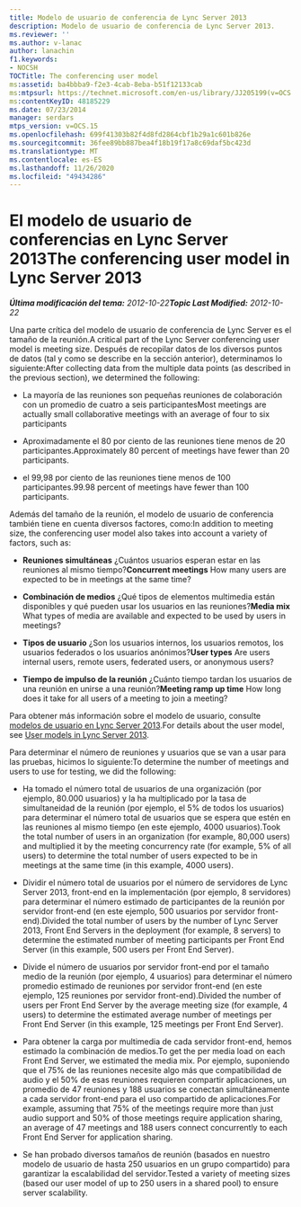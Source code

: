 ```yaml
---
title: Modelo de usuario de conferencia de Lync Server 2013
description: Modelo de usuario de conferencia de Lync Server 2013.
ms.reviewer: ''
ms.author: v-lanac
author: lanachin
f1.keywords:
- NOCSH
TOCTitle: The conferencing user model
ms:assetid: ba4bbba9-f2e3-4cab-8eba-b51f12133cab
ms:mtpsurl: https://technet.microsoft.com/en-us/library/JJ205199(v=OCS.15)
ms:contentKeyID: 48185229
ms.date: 07/23/2014
manager: serdars
mtps_version: v=OCS.15
ms.openlocfilehash: 699f41303b82f4d8fd2864cbf1b29a1c601b826e
ms.sourcegitcommit: 36fee89bb887bea4f18b19f17a8c69daf5bc423d
ms.translationtype: MT
ms.contentlocale: es-ES
ms.lasthandoff: 11/26/2020
ms.locfileid: "49434286"
---
```

# <a name="the-conferencing-user-model-in-lync-server-2013"></a><span data-ttu-id="81300-103">El modelo de usuario de conferencias en Lync Server 2013</span><span class="sxs-lookup"><span data-stu-id="81300-103">The conferencing user model in Lync Server 2013</span></span>

<div data-xmlns="http://www.w3.org/1999/xhtml">

<div class="topic" data-xmlns="http://www.w3.org/1999/xhtml" data-msxsl="urn:schemas-microsoft-com:xslt" data-cs="https://msdn.microsoft.com/">

<div data-asp="https://msdn2.microsoft.com/asp">



</div>

<div id="mainSection">

<div id="mainBody"><span data-ttu-id="81300-104">

<span> </span></span><span class="sxs-lookup"><span data-stu-id="81300-104">

<span> </span></span></span>

<span data-ttu-id="81300-105">_**Última modificación del tema:** 2012-10-22_</span><span class="sxs-lookup"><span data-stu-id="81300-105">_**Topic Last Modified:** 2012-10-22_</span></span>

<span data-ttu-id="81300-106">Una parte crítica del modelo de usuario de conferencia de Lync Server es el tamaño de la reunión.</span><span class="sxs-lookup"><span data-stu-id="81300-106">A critical part of the Lync Server conferencing user model is meeting size.</span></span> <span data-ttu-id="81300-107">Después de recopilar datos de los diversos puntos de datos (tal y como se describe en la sección anterior), determinamos lo siguiente:</span><span class="sxs-lookup"><span data-stu-id="81300-107">After collecting data from the multiple data points (as described in the previous section), we determined the following:</span></span>

  - <span data-ttu-id="81300-108">La mayoría de las reuniones son pequeñas reuniones de colaboración con un promedio de cuatro a seis participantes</span><span class="sxs-lookup"><span data-stu-id="81300-108">Most meetings are actually small collaborative meetings with an average of four to six participants</span></span>

  - <span data-ttu-id="81300-109">Aproximadamente el 80 por ciento de las reuniones tiene menos de 20 participantes.</span><span class="sxs-lookup"><span data-stu-id="81300-109">Approximately 80 percent of meetings have fewer than 20 participants.</span></span>

  - <span data-ttu-id="81300-110">el 99,98 por ciento de las reuniones tiene menos de 100 participantes.</span><span class="sxs-lookup"><span data-stu-id="81300-110">99.98 percent of meetings have fewer than 100 participants.</span></span>

<span data-ttu-id="81300-111">Además del tamaño de la reunión, el modelo de usuario de conferencia también tiene en cuenta diversos factores, como:</span><span class="sxs-lookup"><span data-stu-id="81300-111">In addition to meeting size, the conferencing user model also takes into account a variety of factors, such as:</span></span>

  - <span data-ttu-id="81300-112">**Reuniones simultáneas**   ¿Cuántos usuarios esperan estar en las reuniones al mismo tiempo?</span><span class="sxs-lookup"><span data-stu-id="81300-112">**Concurrent meetings**   How many users are expected to be in meetings at the same time?</span></span>

  - <span data-ttu-id="81300-113">**Combinación de medios**   ¿Qué tipos de elementos multimedia están disponibles y qué pueden usar los usuarios en las reuniones?</span><span class="sxs-lookup"><span data-stu-id="81300-113">**Media mix**   What types of media are available and expected to be used by users in meetings?</span></span>

  - <span data-ttu-id="81300-114">**Tipos de usuario**   ¿Son los usuarios internos, los usuarios remotos, los usuarios federados o los usuarios anónimos?</span><span class="sxs-lookup"><span data-stu-id="81300-114">**User types**   Are users internal users, remote users, federated users, or anonymous users?</span></span>

  - <span data-ttu-id="81300-115">**Tiempo de impulso de la reunión**   ¿Cuánto tiempo tardan los usuarios de una reunión en unirse a una reunión?</span><span class="sxs-lookup"><span data-stu-id="81300-115">**Meeting ramp up time**   How long does it take for all users of a meeting to join a meeting?</span></span>

<span data-ttu-id="81300-116">Para obtener más información sobre el modelo de usuario, consulte [modelos de usuario en Lync Server 2013](lync-server-2013-user-models.md).</span><span class="sxs-lookup"><span data-stu-id="81300-116">For details about the user model, see [User models in Lync Server 2013](lync-server-2013-user-models.md).</span></span>

<span data-ttu-id="81300-117">Para determinar el número de reuniones y usuarios que se van a usar para las pruebas, hicimos lo siguiente:</span><span class="sxs-lookup"><span data-stu-id="81300-117">To determine the number of meetings and users to use for testing, we did the following:</span></span>

  - <span data-ttu-id="81300-118">Ha tomado el número total de usuarios de una organización (por ejemplo, 80.000 usuarios) y la ha multiplicado por la tasa de simultaneidad de la reunión (por ejemplo, el 5% de todos los usuarios) para determinar el número total de usuarios que se espera que estén en las reuniones al mismo tiempo (en este ejemplo, 4000 usuarios).</span><span class="sxs-lookup"><span data-stu-id="81300-118">Took the total number of users in an organization (for example, 80,000 users) and multiplied it by the meeting concurrency rate (for example, 5% of all users) to determine the total number of users expected to be in meetings at the same time (in this example, 4000 users).</span></span>

  - <span data-ttu-id="81300-119">Dividir el número total de usuarios por el número de servidores de Lync Server 2013, front-end en la implementación (por ejemplo, 8 servidores) para determinar el número estimado de participantes de la reunión por servidor front-end (en este ejemplo, 500 usuarios por servidor front-end).</span><span class="sxs-lookup"><span data-stu-id="81300-119">Divided the total number of users by the number of Lync Server 2013, Front End Servers in the deployment (for example, 8 servers) to determine the estimated number of meeting participants per Front End Server (in this example, 500 users per Front End Server).</span></span>

  - <span data-ttu-id="81300-120">Divide el número de usuarios por servidor front-end por el tamaño medio de la reunión (por ejemplo, 4 usuarios) para determinar el número promedio estimado de reuniones por servidor front-end (en este ejemplo, 125 reuniones por servidor front-end).</span><span class="sxs-lookup"><span data-stu-id="81300-120">Divided the number of users per Front End Server by the average meeting size (for example, 4 users) to determine the estimated average number of meetings per Front End Server (in this example, 125 meetings per Front End Server).</span></span>

  - <span data-ttu-id="81300-121">Para obtener la carga por multimedia de cada servidor front-end, hemos estimado la combinación de medios.</span><span class="sxs-lookup"><span data-stu-id="81300-121">To get the per media load on each Front End Server, we estimated the media mix.</span></span> <span data-ttu-id="81300-122">Por ejemplo, suponiendo que el 75% de las reuniones necesite algo más que compatibilidad de audio y el 50% de esas reuniones requieren compartir aplicaciones, un promedio de 47 reuniones y 188 usuarios se conectan simultáneamente a cada servidor front-end para el uso compartido de aplicaciones.</span><span class="sxs-lookup"><span data-stu-id="81300-122">For example, assuming that 75% of the meetings require more than just audio support and 50% of those meetings require application sharing, an average of 47 meetings and 188 users connect concurrently to each Front End Server for application sharing.</span></span>

  - <span data-ttu-id="81300-123">Se han probado diversos tamaños de reunión (basados en nuestro modelo de usuario de hasta 250 usuarios en un grupo compartido) para garantizar la escalabilidad del servidor.</span><span class="sxs-lookup"><span data-stu-id="81300-123">Tested a variety of meeting sizes (based our user model of up to 250 users in a shared pool) to ensure server scalability.</span></span>

<span data-ttu-id="81300-124"></div>

<span> </span>

</div>

</div>

</span><span class="sxs-lookup"><span data-stu-id="81300-124"></div>

<span> </span>

</div>

</div>

</span></span></div>

